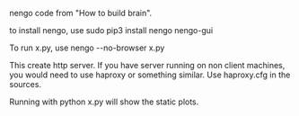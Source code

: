 nengo code from "How to build brain".

to install nengo, use
sudo pip3 install nengo nengo-gui

To run x.py,  use nengo --no-browser x.py

This create http server.  If you have server running on non client machines, you would need to use haproxy or something similar.  Use haproxy.cfg in the sources.

Running with python x.py will show the static plots.
